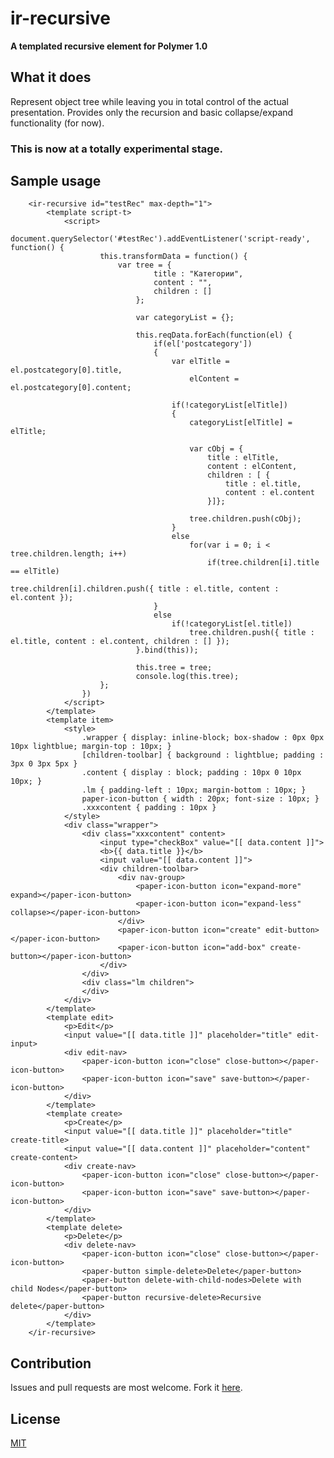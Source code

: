 # ir-recursive

**A templated recursive element for Polymer 1.0**

## What it does
Represent object tree while leaving you in total control of the actual presentation. 
Provides only the recursion and basic collapse/expand functionality (for now).

### This is now at a totally experimental stage.

## Sample usage

		<ir-recursive id="testRec" max-depth="1">
			<template script-t>
				<script>
					document.querySelector('#testRec').addEventListener('script-ready', function() { 
						this.transformData = function() { 
							var tree = { 
									title : "Категории",
									content : "",
									children : []
								};

								var categoryList = {};

								this.reqData.forEach(function(el) {
									if(el['postcategory']) 
									{
										var elTitle = el.postcategory[0].title,
											elContent = el.postcategory[0].content;

										if(!categoryList[elTitle])
										{
											categoryList[elTitle] = elTitle;

											var cObj = {
												title : elTitle,
												content : elContent,
												children : [ {
													title : el.title, 
													content : el.content
												}]};

											tree.children.push(cObj); 
										} 
										else 
											for(var i = 0; i < tree.children.length; i++) 
												if(tree.children[i].title == elTitle) 
													tree.children[i].children.push({ title : el.title, content : el.content });
									} 
									else 
										if(!categoryList[el.title]) 
											tree.children.push({ title : el.title, content : el.content, children : [] });
								}.bind(this));

								this.tree = tree; 
								console.log(this.tree); 
						}; 
					})
				</script>
			</template>
			<template item>
				<style>
					.wrapper { display: inline-block; box-shadow : 0px 0px 10px lightblue; margin-top : 10px; }
					[children-toolbar] { background : lightblue; padding : 3px 0 3px 5px }
					.content { display : block; padding : 10px 0 10px 10px; }
					.lm { padding-left : 10px; margin-bottom : 10px; }
					paper-icon-button { width : 20px; font-size : 10px; } 
					.xxxcontent { padding : 10px }
				</style>
				<div class="wrapper">
					<div class="xxxcontent" content>
						<input type="checkBox" value="[[ data.content ]]">
						<b>{{ data.title }}</b>
						<input value="[[ data.content ]]">
						<div children-toolbar>
							<div nav-group>
								<paper-icon-button icon="expand-more" expand></paper-icon-button>
								<paper-icon-button icon="expand-less" collapse></paper-icon-button>
							</div>
							<paper-icon-button icon="create" edit-button></paper-icon-button>
							<paper-icon-button icon="add-box" create-button></paper-icon-button>
						</div>
					</div>
					<div class="lm children">
					</div>
				</div>
			</template>
			<template edit>
				<p>Edit</p>
				<input value="[[ data.title ]]" placeholder="title" edit-input>
				<div edit-nav>
					<paper-icon-button icon="close" close-button></paper-icon-button>
					<paper-icon-button icon="save" save-button></paper-icon-button>
				</div>
			</template>
			<template create>
				<p>Create</p>
				<input value="[[ data.title ]]" placeholder="title" create-title>
				<input value="[[ data.content ]]" placeholder="content" create-content>
				<div create-nav>
					<paper-icon-button icon="close" close-button></paper-icon-button>
					<paper-icon-button icon="save" save-button></paper-icon-button>
				</div>
			</template>
			<template delete>
				<p>Delete</p>
				<div delete-nav>
					<paper-icon-button icon="close" close-button></paper-icon-button>
					<paper-button simple-delete>Delete</paper-button>
					<paper-button delete-with-child-nodes>Delete with child Nodes</paper-button>
					<paper-button recursive-delete>Recursive delete</paper-button>
				</div>
			</template>
		</ir-recursive>

## Contribution
Issues and pull requests are most welcome. Fork it [here](https://github.com/IgorRubinovich/ir-textarea).

## License
[MIT](http://opensource.org/licenses/MIT) 

